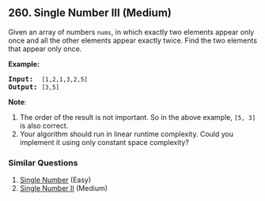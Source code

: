 ## 260. Single Number III (Medium)

<p>Given an array of numbers <code>nums</code>, in which exactly two elements appear only once and all the other elements appear exactly twice. Find the two elements that appear only once.</p>

<p><strong>Example:</strong></p>

<pre>
<strong>Input:</strong>  <code>[1,2,1,3,2,5]</code>
<strong>Output:</strong> <code>[3,5]</code></pre>

<p><b>Note</b>:</p>

<ol>
	<li>The order of the result is not important. So in the above example, <code>[5, 3]</code> is also correct.</li>
	<li>Your algorithm should run in linear runtime complexity. Could you implement it using only constant space complexity?</li>
</ol>

### Similar Questions
  1. [Single Number](https://github.com/openset/leetcode/tree/master/solution/single-number) (Easy)
  1. [Single Number II](https://github.com/openset/leetcode/tree/master/solution/single-number-ii) (Medium)
